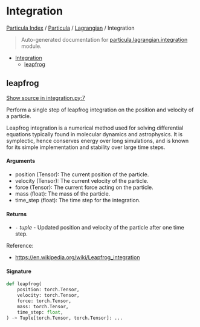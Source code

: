# Integration

[Particula Index](../../README.md#particula-index) / [Particula](../index.md#particula) / [Lagrangian](./index.md#lagrangian) / Integration

> Auto-generated documentation for [particula.lagrangian.integration](../../../particula/lagrangian/integration.py) module.

- [Integration](#integration)
  - [leapfrog](#leapfrog)

## leapfrog

[Show source in integration.py:7](../../../particula/lagrangian/integration.py#L7)

Perform a single step of leapfrog integration on the position and velocity
of a particle.

Leapfrog integration is a numerical method used for solving differential
equations typically found in molecular dynamics and astrophysics.
It is symplectic, hence conserves energy over long simulations,
and is known for its simple implementation and stability over
large time steps.

#### Arguments

- position (Tensor): The current position of the particle.
- velocity (Tensor): The current velocity of the particle.
- force (Tensor): The current force acting on the particle.
- mass (float): The mass of the particle.
- time_step (float): The time step for the integration.

#### Returns

- `-` *tuple* - Updated position and velocity of the particle after one time step.

Reference:
- https://en.wikipedia.org/wiki/Leapfrog_integration

#### Signature

```python
def leapfrog(
    position: torch.Tensor,
    velocity: torch.Tensor,
    force: torch.Tensor,
    mass: torch.Tensor,
    time_step: float,
) -> Tuple[torch.Tensor, torch.Tensor]: ...
```
